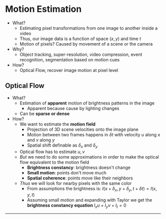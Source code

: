 # Motion Estimation

- What?
  - Estimating pixel transformations from one image to another inside a video
  - Thus, our image data is a function of space $(x,y)$ and time $t$
  - Motion of pixels? Caused by movement of a scene or the camera
- Why?
  - Object tracking, super-resolution, video compression, event recognition, segmentation based on motion cues
- How?
  - Optical Flow, recover image motion at pixel level

## Optical Flow

- What?
  - Estimation of **apparent** motion of brightness patterns in the image
    - Apparent because cause by lighting changes
  - Can be **sparse or dense**
- How?
  - We want to estimate the **motion field**
    - Projection of 3D scene velocities onto the image plane
    - Motion between two frames happens in $\delta t$ with velocity $u$ along $x$ and $v$ along $y$
    - Spatial shift definable as $\delta_x$ and $\delta_y$
  - Optical flow has to estimate $u,v$
  - *But* we need to do some approximations in order to make the optical flow equivalent to the motion field
    - **Brightness constancy**: brightness doesn't change
    - **Small motion**: points don't move much
    - **Spatial coherence**: points move like their neighbors
  - *Thus* we will look for nearby pixels with the same color
    - From assumptions the brightness is: $I(x+\delta_x,y+\delta_y,t+\delta t)=I(x,y,t)$
    - Assuming small motion and expanding with Taylor we get the **brightness constancy equation** $I_xu+I_yv+I_t=0$

---
